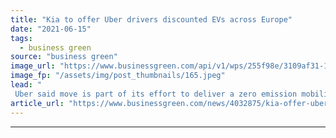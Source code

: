 ```yaml
---
title: "Kia to offer Uber drivers discounted EVs across Europe"
date: "2021-06-15"
tags: 
  - business green
source: "business green"
image_url: "https://www.businessgreen.com/api/v1/wps/255f98e/3109af31-1d57-405c-a012-7e7162105303/4/uber-offices-185x114.jpeg"
image_fp: "/assets/img/post_thumbnails/165.jpeg"
lead: "
 Uber said move is part of its effort to deliver a zero emission mobility platform across Europe by 2030 ..."
article_url: "https://www.businessgreen.com/news/4032875/kia-offer-uber-drivers-discounted-evs-europe"
---
```


---
